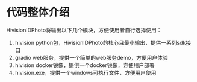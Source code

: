 # 代码整体介绍

HivisionIDPhoto将输出以下几个模块，方便使用者自行选择使用：

1. hivision python包，HivisionIDPhoto的核心且最小输出，提供一系列sdk接口
2. gradio web服务，提供一个简单的web服务demo，方便用户体验
3. hivision docker镜像，提供一个docker镜像，方便用户部署
4. hivision.exe，提供一个windows可执行文件，方便用户使用

